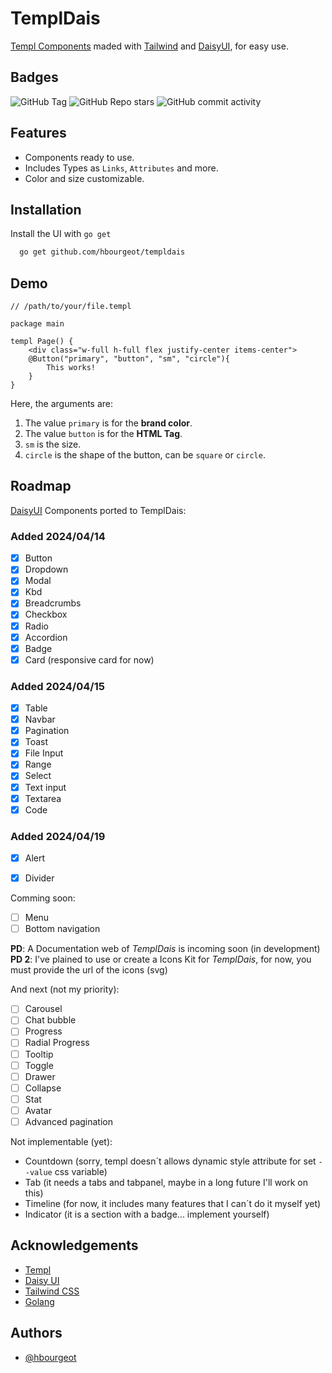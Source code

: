 
# TemplDais

[Templ Components](https://github.com/a-h/templ) maded with [Tailwind](https://tailwindcss.com) and [DaisyUI](https://daisyui.com), for easy use.


## Badges

![GitHub Tag](https://img.shields.io/github/v/tag/hbourgeot/templdais)
![GitHub Repo stars](https://img.shields.io/github/stars/hbourgeot/templdais)
![GitHub commit activity](https://img.shields.io/github/commit-activity/w/hbourgeot/templdais)



## Features

- Components ready to use.
- Includes Types as `Links`, `Attributes` and more.
- Color and size customizable.


## Installation

Install the UI with `go get`

```bash
  go get github.com/hbourgeot/templdais
```
    
## Demo

```gohtml
// /path/to/your/file.templ

package main

templ Page() {
    <div class="w-full h-full flex justify-center items-center">
    @Button("primary", "button", "sm", "circle"){
        This works!
    }
}
```

Here, the arguments are:
1. The value `primary` is for the **brand color**.
2. The value `button` is for the **HTML Tag**.
3. `sm` is the size.
4. `circle` is the shape of the button, can be `square` or `circle`.



## Roadmap

[DaisyUI](https://daisyui.com) Components ported to TemplDais:

### Added 2024/04/14

- [x]  Button
- [x]  Dropdown
- [x]  Modal
- [x]  Kbd
- [x]  Breadcrumbs
- [x]  Checkbox
- [x]  Radio
- [x]  Accordion
- [x]  Badge
- [x]  Card (responsive card for now)

### Added 2024/04/15

- [x]  Table
- [x]  Navbar
- [x]  Pagination
- [x]  Toast
- [x]  File Input
- [x]  Range
- [x]  Select
- [x]  Text input
- [x]  Textarea
- [x]  Code

### Added 2024/04/19

- [x]  Alert
- [x]  Divider


Comming soon:

- [ ]  Menu
- [ ]  Bottom navigation

**PD**: A Documentation web of *TemplDais* is incoming soon (in development)
**PD 2**: I've plained to use or create a Icons Kit for *TemplDais*, for now, you must provide the url of the icons (svg)

And next (not my priority):

- [ ]  Carousel
- [ ]  Chat bubble
- [ ]  Progress
- [ ]  Radial Progress
- [ ]  Tooltip
- [ ]  Toggle
- [ ]  Drawer
- [ ]  Collapse
- [ ]  Stat
- [ ]  Avatar
- [ ]  Advanced pagination

Not implementable (yet):

- Countdown (sorry, templ doesn´t allows dynamic style attribute for set `--value` css variable)
- Tab (it needs a tabs and tabpanel, maybe in a long future I'll work on this)
- Timeline (for now, it includes many features that I can´t do it myself yet)
- Indicator (it is a section with a badge... implement yourself)

## Acknowledgements

 - [Templ](https://github.com/a-h/templ)
 - [Daisy UI](https://daisyui.com)
 - [Tailwind CSS](https://tailwindcss.com)
 - [Golang](https://go.dev)


## Authors

- [@hbourgeot](https://www.github.com/hbourgeot)
